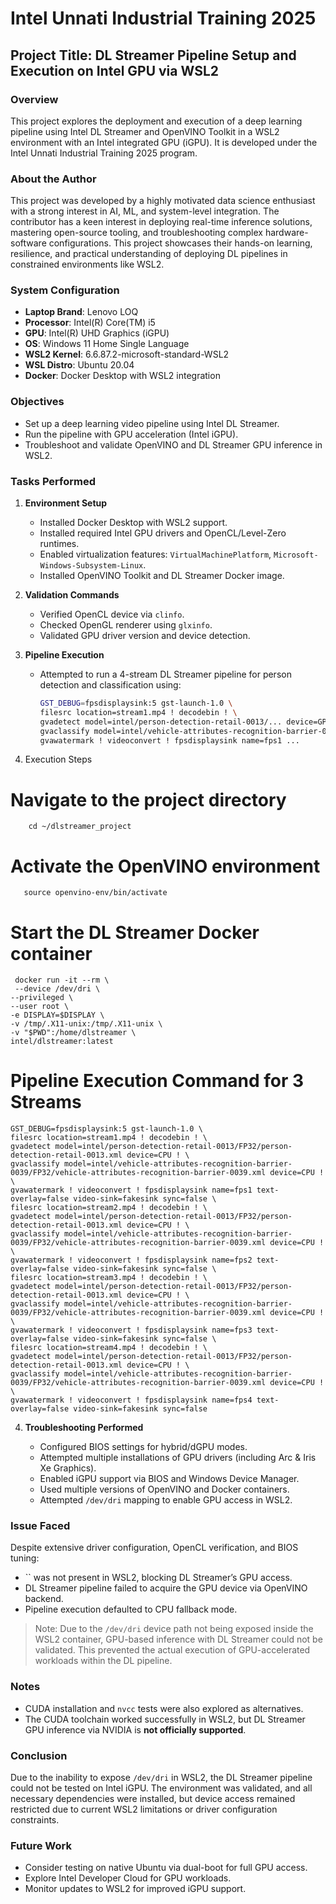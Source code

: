 # Intel Unnati Industrial Training 2025

## Project Title: DL Streamer Pipeline Setup and Execution on Intel GPU via WSL2

### Overview

This project explores the deployment and execution of a deep learning pipeline using Intel DL Streamer and OpenVINO Toolkit in a WSL2 environment with an Intel integrated GPU (iGPU). It is developed under the Intel Unnati Industrial Training 2025 program.

### About the Author

This project was developed by a highly motivated data science enthusiast with a strong interest in AI, ML, and system-level integration. The contributor has a keen interest in deploying real-time inference solutions, mastering open-source tooling, and troubleshooting complex hardware-software configurations. This project showcases their hands-on learning, resilience, and practical understanding of deploying DL pipelines in constrained environments like WSL2.

### System Configuration

* **Laptop Brand**: Lenovo LOQ
* **Processor**: Intel(R) Core(TM) i5
* **GPU**: Intel(R) UHD Graphics (iGPU)
* **OS**: Windows 11 Home Single Language
* **WSL2 Kernel**: 6.6.87.2-microsoft-standard-WSL2
* **WSL Distro**: Ubuntu 20.04
* **Docker**: Docker Desktop with WSL2 integration

### Objectives

* Set up a deep learning video pipeline using Intel DL Streamer.
* Run the pipeline with GPU acceleration (Intel iGPU).
* Troubleshoot and validate OpenVINO and DL Streamer GPU inference in WSL2.

### Tasks Performed

1. **Environment Setup**

   * Installed Docker Desktop with WSL2 support.
   * Installed required Intel GPU drivers and OpenCL/Level-Zero runtimes.
   * Enabled virtualization features: `VirtualMachinePlatform`, `Microsoft-Windows-Subsystem-Linux`.
   * Installed OpenVINO Toolkit and DL Streamer Docker image.

2. **Validation Commands**

   * Verified OpenCL device via `clinfo`.
   * Checked OpenGL renderer using `glxinfo`.
   * Validated GPU driver version and device detection.

3. **Pipeline Execution**

   * Attempted to run a 4-stream DL Streamer pipeline for person detection and classification using:

     ```bash
     GST_DEBUG=fpsdisplaysink:5 gst-launch-1.0 \
     filesrc location=stream1.mp4 ! decodebin ! \
     gvadetect model=intel/person-detection-retail-0013/... device=GPU ! \
     gvaclassify model=intel/vehicle-attributes-recognition-barrier-0039/... device=GPU ! \
     gvawatermark ! videoconvert ! fpsdisplaysink name=fps1 ...
     ```
9. Execution Steps
# Navigate to the project directory
        cd ~/dlstreamer_project

# Activate the OpenVINO environment
       source openvino-env/bin/activate

# Start the DL Streamer Docker container
     docker run -it --rm \
     --device /dev/dri \
    --privileged \
    --user root \
    -e DISPLAY=$DISPLAY \
    -v /tmp/.X11-unix:/tmp/.X11-unix \
    -v "$PWD":/home/dlstreamer \
    intel/dlstreamer:latest


# Pipeline Execution Command for 3 Streams 
    GST_DEBUG=fpsdisplaysink:5 gst-launch-1.0 \
    filesrc location=stream1.mp4 ! decodebin ! \
    gvadetect model=intel/person-detection-retail-0013/FP32/person-detection-retail-0013.xml device=CPU ! \
    gvaclassify model=intel/vehicle-attributes-recognition-barrier-0039/FP32/vehicle-attributes-recognition-barrier-0039.xml device=CPU ! \
    gvawatermark ! videoconvert ! fpsdisplaysink name=fps1 text-overlay=false video-sink=fakesink sync=false \
    filesrc location=stream2.mp4 ! decodebin ! \
    gvadetect model=intel/person-detection-retail-0013/FP32/person-detection-retail-0013.xml device=CPU ! \
    gvaclassify model=intel/vehicle-attributes-recognition-barrier-0039/FP32/vehicle-attributes-recognition-barrier-0039.xml device=CPU ! \
    gvawatermark ! videoconvert ! fpsdisplaysink name=fps2 text-overlay=false video-sink=fakesink sync=false \
    filesrc location=stream3.mp4 ! decodebin ! \
    gvadetect model=intel/person-detection-retail-0013/FP32/person-detection-retail-0013.xml device=CPU ! \
    gvaclassify model=intel/vehicle-attributes-recognition-barrier-0039/FP32/vehicle-attributes-recognition-barrier-0039.xml device=CPU ! \
    gvawatermark ! videoconvert ! fpsdisplaysink name=fps3 text-overlay=false video-sink=fakesink sync=false \
    filesrc location=stream4.mp4 ! decodebin ! \
    gvadetect model=intel/person-detection-retail-0013/FP32/person-detection-retail-0013.xml device=CPU ! \
    gvaclassify model=intel/vehicle-attributes-recognition-barrier-0039/FP32/vehicle-attributes-recognition-barrier-0039.xml device=CPU ! \
    gvawatermark ! videoconvert ! fpsdisplaysink name=fps4 text-overlay=false video-sink=fakesink sync=false


4. **Troubleshooting Performed**

   * Configured BIOS settings for hybrid/dGPU modes.
   * Attempted multiple installations of GPU drivers (including Arc & Iris Xe Graphics).
   * Enabled iGPU support via BIOS and Windows Device Manager.
   * Used multiple versions of OpenVINO and Docker containers.
   * Attempted `/dev/dri` mapping to enable GPU access in WSL2.

### Issue Faced

Despite extensive driver configuration, OpenCL verification, and BIOS tuning:

* \`\` was not present in WSL2, blocking DL Streamer’s GPU access.
* DL Streamer pipeline failed to acquire the GPU device via OpenVINO backend.
* Pipeline execution defaulted to CPU fallback mode.

> Note: Due to the `/dev/dri` device path not being exposed inside the WSL2 container, GPU-based inference with DL Streamer could not be validated. This prevented the actual execution of GPU-accelerated workloads within the DL pipeline.

### Notes

* CUDA installation and `nvcc` tests were also explored as alternatives.
* The CUDA toolchain worked successfully in WSL2, but DL Streamer GPU inference via NVIDIA is **not officially supported**.

### Conclusion

Due to the inability to expose `/dev/dri` in WSL2, the DL Streamer pipeline could not be tested on Intel iGPU. The environment was validated, and all necessary dependencies were installed, but device access remained restricted due to current WSL2 limitations or driver configuration constraints.

### Future Work

* Consider testing on native Ubuntu via dual-boot for full GPU access.
* Explore Intel Developer Cloud for GPU workloads.
* Monitor updates to WSL2 for improved iGPU support.
